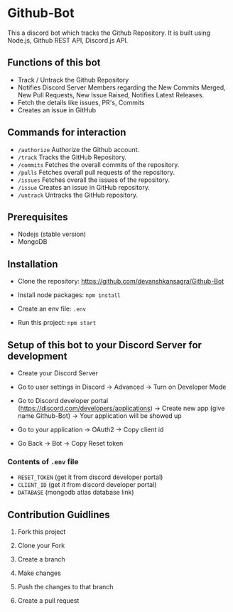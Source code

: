 # Github-Bot

This a discord bot which tracks the Github Repository. It is built using Node.js, Github REST API, Discord.js API.

## Functions of this bot

- Track / Untrack the Github Repository
- Notifies Discord Server Members regarding the New Commits Merged, New Pull Requests, New Issue Raised, Notifies Latest Releases.
- Fetch the details like issues, PR's, Commits
- Creates an issue in GitHub

## Commands for interaction

- `/authorize` Authorize the Github account.
- `/track` Tracks the GitHub Repository.
- `/commits` Fetches the overall commits of the repository.
- `/pulls` Fetches overall pull requests of the repository.
- `/issues` Fetches overall the issues of the repository.
- `/issue` Creates an issue in GitHub repository.
- `/untrack` Untracks the GitHub repository.

## Prerequisites

- Nodejs (stable version)
- MongoDB

## Installation

- Clone the repository: https://github.com/devanshkansagra/Github-Bot

- Install node packages: `npm install`

- Create an env file: `.env`

- Run this project: `npm start`

## Setup of this bot to your Discord Server for development

- Create your Discord Server

- Go to user settings in Discord -> Advanced -> Turn on Developer Mode

- Go to Discord developer portal (https://discord.com/developers/applications) -> Create new app (give name Github-Bot) -> Your application will be showed up

- Go to your application -> OAuth2 -> Copy client id

- Go Back -> Bot -> Copy Reset token

### Contents of `.env` file

- `RESET_TOKEN` (get it from discord developer portal)
- `CLIENT_ID` (get it from discord developer portal)
- `DATABASE` (mongodb atlas database link)

## Contribution Guidlines

1. Fork this project

2. Clone your Fork

3. Create a branch

4. Make changes

5. Push the changes to that branch

6. Create a pull request

